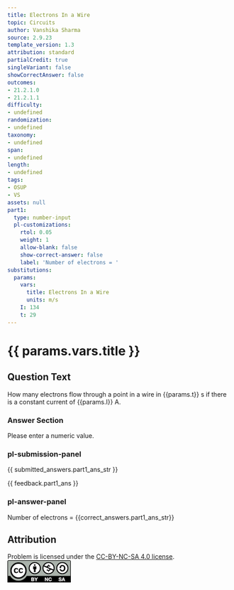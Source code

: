 ```yaml
---
title: Electrons In a Wire
topic: Circuits
author: Vanshika Sharma
source: 2.9.23
template_version: 1.3
attribution: standard
partialCredit: true
singleVariant: false
showCorrectAnswer: false
outcomes:
- 21.2.1.0
- 21.2.1.1
difficulty:
- undefined
randomization:
- undefined
taxonomy:
- undefined
span:
- undefined
length:
- undefined
tags:
- OSUP
- VS
assets: null
part1:
  type: number-input
  pl-customizations:
    rtol: 0.05
    weight: 1
    allow-blank: false
    show-correct-answer: false
    label: 'Number of electrons = '
substitutions:
  params:
    vars:
      title: Electrons In a Wire
      units: m/s
    I: 134
    t: 29
---
```

# {{ params.vars.title }}

## Question Text

How many electrons flow through a point in a wire in {{params.t}} s if there is a constant current of {{params.I}} $\textrm{A}$.

### Answer Section

Please enter a numeric value.

### pl-submission-panel

<p></p>
{{ submitted_answers.part1_ans_str }}
<p></p>
{{ feedback.part1_ans }}

### pl-answer-panel

Number of electrons =  {{correct_answers.part1_ans_str}}

## Attribution

Problem is licensed under the [CC-BY-NC-SA 4.0 license](https://creativecommons.org/licenses/by-nc-sa/4.0/).<br> ![The Creative Commons 4.0 license requiring attribution-BY, non-commercial-NC, and share-alike-SA license.](https://raw.githubusercontent.com/firasm/bits/master/by-nc-sa.png)